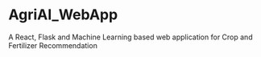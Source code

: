 # AgriAI_WebApp
A React, Flask and Machine Learning based web application for Crop and Fertilizer Recommendation
